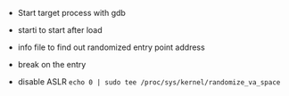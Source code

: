 * Start target process with gdb
* starti to start after load
* info file to find out randomized entry point address
* break on the entry

* disable ASLR
   `echo 0 | sudo tee /proc/sys/kernel/randomize_va_space`
